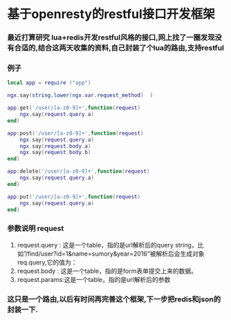 # 基于openresty的restful接口开发框架
### 最近打算研究 lua+redis开发restful风格的接口,网上找了一圈发现没有合适的,结合这两天收集的资料,自己封装了个lua的路由,支持restful

### 例子
```lua
local app = require ("app")

ngx.say(string.lower(ngx.var.request_method)  )

app:get('/user/[a-z0-9]+',function(request)
	ngx.say(request.query.a)
end)

app:post('/user/[a-z0-9]+',function(request)
	ngx.say(request.query.a)
	ngx.say(request.body.a)
	ngx.say(request.body.b)
end)

app:delete('/user/[a-z0-9]+',function(request)
	ngx.say(request.query.a) 
end)

app:put('/user/[a-z0-9]+',function(request)
	ngx.say(request.query.a) 
end)
```
### 参数说明 request
1. request.query : 这是一个table，指的是url解析后的query string，比如”/find/user?id=1&name=sumory&year=2016”被解析后会生成对象req.query,它的值为：
2. request.body : 这是一个table，指的是form表单提交上来的数据。
3. request.params:这是一个table，指的是url解析后的参数
 
 ### 这只是一个路由,以后有时间再完善这个框架,下一步把redis和json的封装一下.